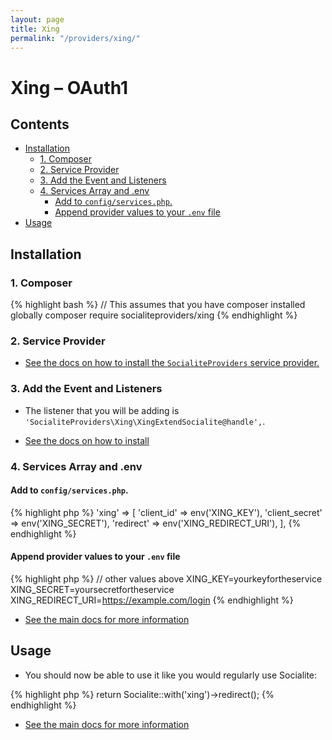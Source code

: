 ```yaml
---
layout: page
title: Xing
permalink: "/providers/xing/"
---
```

# Xing – OAuth1

## Contents

- [Installation](#installation)
  - [1. Composer](#1-composer)
  - [2. Service Provider](#2-service-provider)
  - [3. Add the Event and Listeners](#3-add-the-event-and-listeners)
  - [4. Services Array and .env](#4-services-array-and-env)
    - [Add to `config/services.php`.](#add-to-configservicesphp)
    - [Append provider values to your `.env` file](#append-provider-values-to-your-env-file)
- [Usage](#usage)


## Installation

### 1. Composer

{% highlight bash %}
// This assumes that you have composer installed globally
composer require socialiteproviders/xing
{% endhighlight %}

### 2. Service Provider

* [See the docs on how to install the `SocialiteProviders` service provider.](https://github.com/SocialiteProviders/Manager#2-service-provider)


### 3. Add the Event and Listeners

* The listener that you will be adding is `'SocialiteProviders\Xing\XingExtendSocialite@handle',`.

* [See the docs on how to install](https://github.com/SocialiteProviders/Manager#3-add-the-event-and-listeners)

### 4. Services Array and .env

#### Add to `config/services.php`.

{% highlight php %}
'xing' => [
    'client_id' => env('XING_KEY'),
    'client_secret' => env('XING_SECRET'),
    'redirect' => env('XING_REDIRECT_URI'),
],
{% endhighlight %}

#### Append provider values to your `.env` file

{% highlight php %}
// other values above
XING_KEY=yourkeyfortheservice
XING_SECRET=yoursecretfortheservice
XING_REDIRECT_URI=https://example.com/login
{% endhighlight %}

* [See the main docs for more information](https://github.com/SocialiteProviders/Manager#4-services-array-and-env)


## Usage

* You should now be able to use it like you would regularly use Socialite:

{% highlight php %}
return Socialite::with('xing')->redirect();
{% endhighlight %}

* [See the main docs for more information](https://github.com/SocialiteProviders/Manager#usage)
